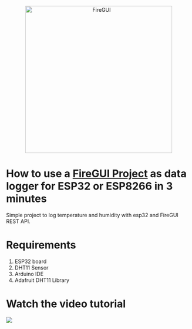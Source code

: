 <p align="center">
<a href="https://www.firegui.com"><img align="center" src="https://builder.firegui.com/images/github/logo_dark.png" title="FireGUI" alt="FireGUI" width="400">
</a>
</p>

# How to use a <a href="https://www.firegui.com">FireGUI Project</a> as data logger for ESP32 or ESP8266 in 3 minutes

Simple project to log temperature and humidity with esp32 and FireGUI REST API.


# Requirements
1. ESP32 board
2. DHT11 Sensor
3. Arduino IDE
4. Adafruit DHT11 Library

# Watch the video tutorial

<a href="https://youtu.be/HJ9uMI3C348" target="_blank">
<img src="https://builder.firegui.com/images/github/youtube_watch.png" />
</a>


